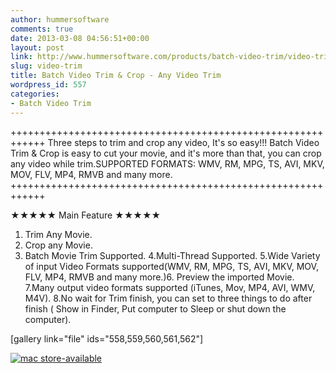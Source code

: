 ```yaml
---
author: hummersoftware
comments: true
date: 2013-03-08 04:56:51+00:00
layout: post
link: http://www.hummersoftware.com/products/batch-video-trim/video-trim
slug: video-trim
title: Batch Video Trim & Crop - Any Video Trim
wordpress_id: 557
categories:
- Batch Video Trim
---
```


++++++++++++++++++++++++++++++++++++++++++++++++++++++++++++
Three steps to trim and crop any video, It's so easy!!!
Batch Video Trim & Crop is easy to cut your movie, and it's more than that,
you can crop any video while trim.SUPPORTED FORMATS:
WMV, RM, MPG, TS, AVI, MKV, MOV, FLV, MP4, RMVB and many more.
++++++++++++++++++++++++++++++++++++++++++++++++++++++++++++




★★★★★ Main Feature ★★★★★
1. Trim Any Movie.
2. Crop any Movie.
3. Batch Movie Trim Supported.
4.Multi-Thread Supported.
5.Wide Variety of input Video Formats supported(WMV, RM, MPG, TS, AVI, MKV, MOV, FLV, MP4, RMVB and many more.)6. Preview the imported Movie.
7.Many output video formats supported (iTunes, Mov, MP4, AVI, WMV, M4V).
8.No wait for Trim finish, you can set to three things to do after finish ( Show in Finder, Put computer to Sleep or shut down the computer).









[gallery link="file" ids="558,559,560,561,562"]


[![mac store-available](http://www.hummersoftware.com/wp-content/uploads/2012/12/mas-available.png)](https://itunes.apple.com/us/app/batch-video-trim-crop-any/id605531660?ls=1&mt=12)




